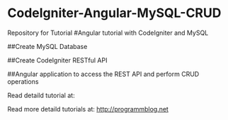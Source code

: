 # CodeIgniter-Angular-MySQL-CRUD

Repository for Tutorial #Angular tutorial with CodeIgniter and MySQL

##Create MySQL Database

##Create CodeIgniter RESTful API

##Angular application to access the REST API and perform CRUD operations


Read detaild tutorial at: 

Read more detaild tutorials at: http://programmblog.net
